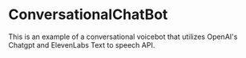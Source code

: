 # ConversationalChatBot
This is an example of a conversational voicebot that utilizes OpenAI's Chatgpt and ElevenLabs Text to speech API.
